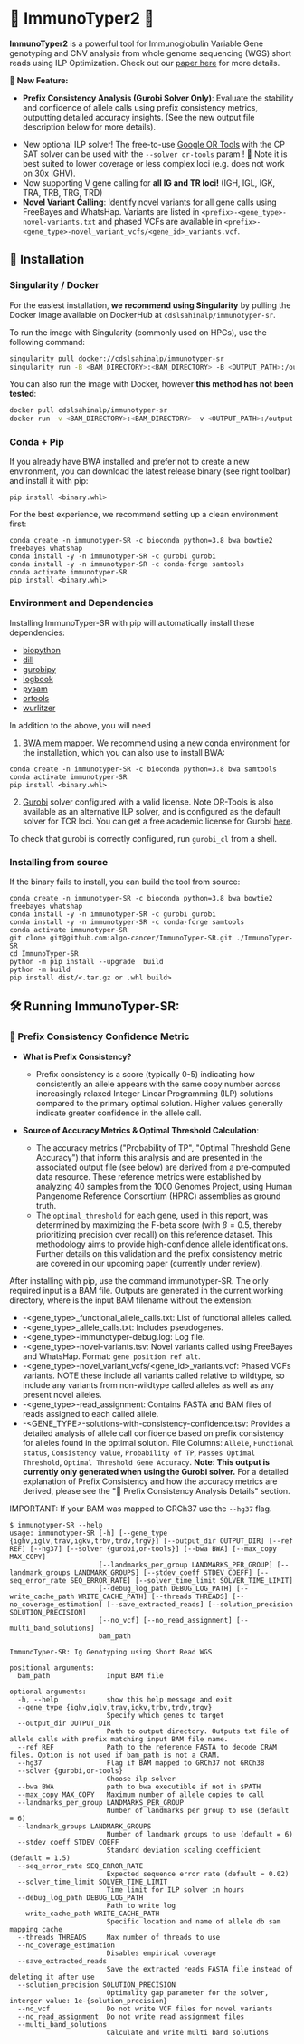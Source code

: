 # 🎉 ImmunoTyper2 🧬

**ImmunoTyper2** is a powerful tool for Immunoglobulin Variable Gene genotyping and CNV analysis from whole genome sequencing (WGS) short reads using ILP Optimization. Check out our [paper here](https://www.cell.com/cell-systems/fulltext/S2405-4712(22)00352-0?_returnURL=https%3A%2F%2Flinkinghub.elsevier.com%2Fretrieve%2Fpii%2FS2405471222003520%3Fshowall%3Dtrue) for more details.

📢 **New Feature:** 
* **Prefix Consistency Analysis (Gurobi Solver Only)**: Evaluate the stability and confidence of allele calls using prefix consistency metrics, outputting detailed accuracy insights. (See the new output file description below for more details).
- New optional ILP solver! The free-to-use [Google OR Tools](https://developers.google.com/optimization) with the CP SAT solver can be used with the `--solver or-tools` param ! 🎉 Note it is best suited to lower coverage or less complex loci (e.g. does not work on 30x IGHV).
- Now supporting V gene calling for **all IG and TR loci!** (IGH, IGL, IGK, TRA, TRB, TRG, TRD) 
- **Novel Variant Calling**: Identify novel variants for all gene calls using FreeBayes and WhatsHap. Variants are listed in `<prefix>-<gene_type>-novel-variants.txt` and phased VCFs are available in `<prefix>-<gene_type>-novel_variant_vcfs/<gene_id>_variants.vcf`.

## 🚀 Installation

### Singularity / Docker

For the easiest installation, **we recommend using Singularity** by pulling the Docker image available on DockerHub at `cdslsahinalp/immunotyper-sr`.

To run the image with Singularity (commonly used on HPCs), use the following command:

```sh
singularity pull docker://cdslsahinalp/immunotyper-sr
singularity run -B <BAM_DIRECTORY>:<BAM_DIRECTORY> -B <OUTPUT_PATH>:/output immunotyper-sr_latest.sif <OPTIONAL ARGUMENTS> <BAM_DIRECTORY>/<BAM_FILE> 
```

You can also run the image with Docker, however **this method has not been tested**:

```sh
docker pull cdslsahinalp/immunotyper-sr
docker run -v <BAM_DIRECTORY>:<BAM_DIRECTORY> -v <OUTPUT_PATH>:/output immunotyper-sr <OPTIONAL ARGUMENTS> <BAM_DIRECTORY>/<BAM_FILE> 
```

### Conda + Pip

If you already have BWA installed and prefer not to create a new environment, you can download the latest release binary (see right toolbar) and install it with pip:

```
pip install <binary.whl>
```

For the best experience, we recommend setting up a clean environment first:

```
conda create -n immunotyper-SR -c bioconda python=3.8 bwa bowtie2 freebayes whatshap
conda install -y -n immunotyper-SR -c gurobi gurobi
conda install -y -n immunotyper-SR -c conda-forge samtools
conda activate immunotyper-SR
pip install <binary.whl>
```

### Environment and Dependencies

Installing ImmunoTyper-SR with pip will automatically install these dependencies:

- [biopython](https://biopython.org/)
- [dill](https://pypi.org/project/dill/)
- [gurobipy](https://www.gurobi.com/documentation/9.5/quickstart_mac/cs_grbpy_the_gurobi_python.html)
- [logbook](https://logbook.readthedocs.io/en/stable/)
- [pysam](https://pysam.readthedocs.io/en/latest/api.html)
- [ortools](https://developers.google.com/optimization)
- [wurlitzer](https://pypi.org/project/wurlitzer/)

In addition to the above, you will need 

1.  [BWA mem](http://bio-bwa.sourceforge.net/bwa.shtml) mapper. We recommend using a new conda environment for the installation, which you can also use to install BWA:

```
conda create -n immunotyper-SR -c bioconda python=3.8 bwa samtools
conda activate immunotyper-SR
pip install <binary.whl>
```

2.  [Gurobi](https://www.gurobi.com/) solver configured with a valid license. Note OR-Tools is also available as an alternative ILP solver, and is configured as the default solver for TCR loci. You can get a free academic license for Gurobi [here](https://www.gurobi.com/academia/academic-program-and-licenses/). 

To check that gurobi is correctly configured, run `gurobi_cl` from a shell.

### Installing from source

If the binary fails to install, you can build the tool from source:


```
conda create -n immunotyper-SR -c bioconda python=3.8 bwa bowtie2 freebayes whatshap
conda install -y -n immunotyper-SR -c gurobi gurobi
conda install -y -n immunotyper-SR -c conda-forge samtools
conda activate immunotyper-SR
git clone git@github.com:algo-cancer/ImmunoTyper-SR.git ./ImmunoTyper-SR
cd ImmunoTyper-SR
python -m pip install --upgrade  build
python -m build
pip install dist/<.tar.gz or .whl build>
```

## 🛠️ Running ImmunoTyper-SR:

### 🔬 Prefix Consistency Confidence Metric

* **What is Prefix Consistency?**
    * Prefix consistency is a score (typically 0-5) indicating how consistently an allele appears with the same copy number across increasingly relaxed Integer Linear Programming (ILP) solutions compared to the primary optimal solution. Higher values generally indicate greater confidence in the allele call.

* **Source of Accuracy Metrics & Optimal Threshold Calculation**:
    * The accuracy metrics ("Probability of TP", "Optimal Threshold Gene Accuracy") that inform this analysis and are presented in the associated output file (see below) are derived from a pre-computed data resource. These reference metrics were established by analyzing 40 samples from the 1000 Genomes Project, using Human Pangenome Reference Consortium (HPRC) assemblies as ground truth.
    * The `optimal_threshold` for each gene, used in this report, was determined by maximizing the F-beta score (with $\beta=0.5$, thereby prioritizing precision over recall) on this reference dataset. This methodology aims to provide high-confidence allele identifications. Further details on this validation and the prefix consistency metric are covered in our upcoming paper (currently under review).


After installing with pip, use the command immunotyper-SR. The only required input is a BAM file. Outputs are generated in the current working directory, where <prefix> is the input BAM filename without the extension:

- <prefix>-<gene_type>_functional_allele_calls.txt: List of functional alleles called.
- <prefix>-<gene_type>_allele_calls.txt: Includes pseudogenes.
- <prefix>-<gene_type>-immunotyper-debug.log: Log file.
- <prefix>-<gene_type>-novel-variants.tsv: Novel variants called using FreeBayes and WhatsHap. Format: `gene position ref alt`.
- <prefix>-<gene_type>-novel_variant_vcfs/<gene_id>_variants.vcf: Phased VCFs variants. NOTE these include all variants called relative to wildtype, so include any variants from non-wildtype called alleles as well as any present novel alleles.
- <prefix>-<gene_type>-read_assignment: Contains FASTA and BAM files of reads assigned to each called allele.
- <prefix>-<GENE_TYPE>-solutions-with-consistency-confidence.tsv: Provides a detailed analysis of allele call confidence based on prefix consistency for alleles found in the optimal solution. File Columns: `Allele`, `Functional status`, `Consistency value`, `Probability of TP`, `Passes Optimal Threshold`, `Optimal Threshold Gene Accuracy`. **Note: This output is currently only generated when using the Gurobi solver.** For a detailed explanation of Prefix Consistency and how the accuracy metrics are derived, please see the "🔬 Prefix Consistency Analysis Details" section.


IMPORTANT: If your BAM was mapped to GRCh37 use the `--hg37` flag. 

```
$ immunotyper-SR --help
usage: immunotyper-SR [-h] [--gene_type {ighv,iglv,trav,igkv,trbv,trdv,trgv}] [--output_dir OUTPUT_DIR] [--ref REF] [--hg37] [--solver {gurobi,or-tools}] [--bwa BWA] [--max_copy MAX_COPY]
                      [--landmarks_per_group LANDMARKS_PER_GROUP] [--landmark_groups LANDMARK_GROUPS] [--stdev_coeff STDEV_COEFF] [--seq_error_rate SEQ_ERROR_RATE] [--solver_time_limit SOLVER_TIME_LIMIT]
                      [--debug_log_path DEBUG_LOG_PATH] [--write_cache_path WRITE_CACHE_PATH] [--threads THREADS] [--no_coverage_estimation] [--save_extracted_reads] [--solution_precision SOLUTION_PRECISION]
                      [--no_vcf] [--no_read_assignment] [--multi_band_solutions]
                      bam_path

ImmunoTyper-SR: Ig Genotyping using Short Read WGS

positional arguments:
  bam_path              Input BAM file

optional arguments:
  -h, --help            show this help message and exit
  --gene_type {ighv,iglv,trav,igkv,trbv,trdv,trgv}
                        Specify which genes to target
  --output_dir OUTPUT_DIR
                        Path to output directory. Outputs txt file of allele calls with prefix matching input BAM file name.
  --ref REF             Path to the reference FASTA to decode CRAM files. Option is not used if bam_path is not a CRAM.
  --hg37                Flag if BAM mapped to GRCh37 not GRCh38
  --solver {gurobi,or-tools}
                        Choose ilp solver
  --bwa BWA             path to bwa executible if not in $PATH
  --max_copy MAX_COPY   Maximum number of allele copies to call
  --landmarks_per_group LANDMARKS_PER_GROUP
                        Number of landmarks per group to use (default = 6)
  --landmark_groups LANDMARK_GROUPS
                        Number of landmark groups to use (default = 6)
  --stdev_coeff STDEV_COEFF
                        Standard deviation scaling coefficient (default = 1.5)
  --seq_error_rate SEQ_ERROR_RATE
                        Expected sequence error rate (default = 0.02)
  --solver_time_limit SOLVER_TIME_LIMIT
                        Time limit for ILP solver in hours
  --debug_log_path DEBUG_LOG_PATH
                        Path to write log
  --write_cache_path WRITE_CACHE_PATH
                        Specific location and name of allele db sam mapping cache
  --threads THREADS     Max number of threads to use
  --no_coverage_estimation
                        Disables empirical coverage
  --save_extracted_reads
                        Save the extracted reads FASTA file instead of deleting it after use
  --solution_precision SOLUTION_PRECISION
                        Optimality gap parameter for the solver, interger value: 1e-{solution_precision}
  --no_vcf              Do not write VCF files for novel variants
  --no_read_assignment  Do not write read assignment files
  --multi_band_solutions
                        Calculate and write multi band solutions
```